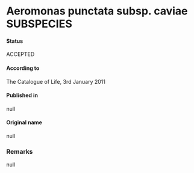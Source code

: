 # Aeromonas punctata subsp. caviae SUBSPECIES

#### Status
ACCEPTED

#### According to
The Catalogue of Life, 3rd January 2011

#### Published in
null

#### Original name
null

### Remarks
null